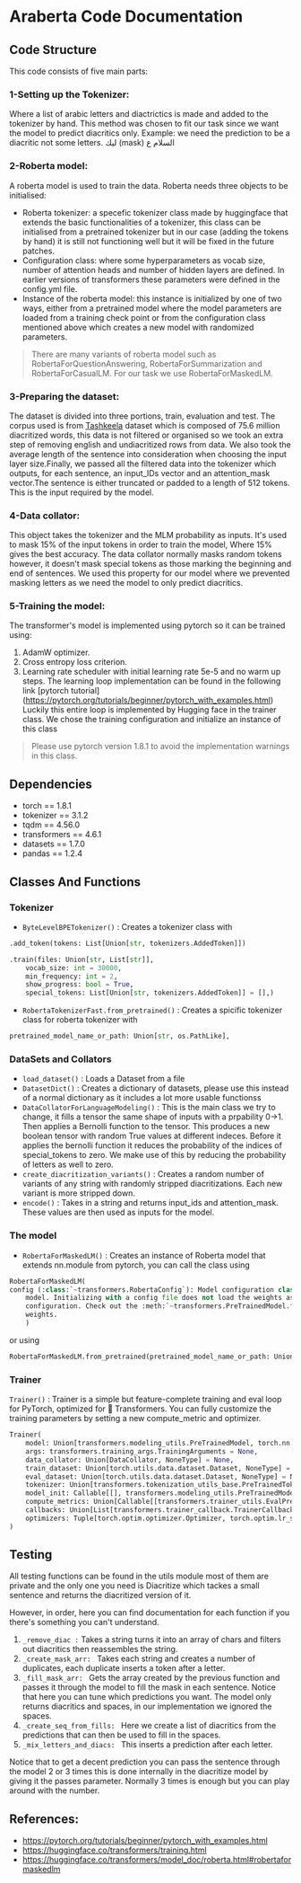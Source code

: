 # Araberta Code Documentation
## Code Structure
This code consists of five main parts:
### 1-Setting up the Tokenizer:
Where a list of arabic letters and diactrictics is made and added to the tokenizer by hand. This method was chosen to fit our task since we want the model to predict diacritics only. 
Example:  we need the prediction to be a diacritic not some letters. ليك (mask) السلام ع
### 2-Roberta model:
A roberta model is used to train the data. Roberta needs three objects to be initialised:
- Roberta tokenizer: a specefic tokenizer class made by huggingface that extends the basic functionalities of a tokenizer, this class can be initialised from a pretrained tokenizer but in our case (adding the tokens by hand) it is still not functioning well but it will be fixed in the future patches.
- Configuration class: where some hyperparameters as vocab size, number of attention heads and number of hidden layers are defined. In earlier versions of transformers these parameters were defined in the config.yml file.
- Instance of the roberta model: this instance is initialized by one of two ways, either from a pretrained model where the model parameters are loaded from a training check point or from the configuration class mentioned above which creates a new model with randomized parameters.
> There are many variants of roberta model such as RobertaForQuestionAnswering, RobertaForSummarization and RobertaForCasualLM. For our task we use RobertaForMaskedLM. 
### 3-Preparing the dataset:
The dataset is divided into three portions, train, evaluation and test. The corpus used is from [Tashkeela](https://www.kaggle.com/hamzaabbad/tashkeela-processed-fully-diacritized-arabic-text) dataset which is composed of 75.6 million diacritized words, this data is not filtered or organised so we took an extra step of removing english and undiacritized rows from data. We also took the average length of the sentence into consideration when choosing the input layer size.Finally, we passed all the filtered data into the tokenizer which outputs, for each sentence, an input_IDs vector and an attention_mask vector.The sentence is either truncated or padded to a length of 512 tokens. This is the input required by the model. 
### 4-Data collator:
This object takes the tokenizer and the MLM probability as inputs. It's used to mask 15% of the input tokens in order to train the model, Where 15% gives the best accuracy. The data collator normally masks random tokens however, it doesn't mask special tokens as those marking the beginning and end of sentences. We used this property for our model where we prevented masking letters as we need the model to only predict diacritics.
### 5-Training the model:
The transformer's model is implemented using pytorch so it can be trained using:
1. AdamW optimizer.
2. Cross entropy loss criterion.
3. Learning rate scheduler with initial learning rate 5e-5 and no warm up steps.
The learning loop implementation can be found in the following link [pytorch tutorial] (https://pytorch.org/tutorials/beginner/pytorch_with_examples.html) 
Luckily this entire loop is implemented by Hugging face in the trainer class. We chose the training configuration and initialize an instance of this class
> Please use pytorch version 1.8.1 to avoid the implementation warnings in this class.


## Dependencies
- torch == 1.8.1
- tokenizer == 3.1.2
- tqdm == 4.56.0
- transformers == 4.6.1
- datasets == 1.7.0
- pandas == 1.2.4

## Classes And Functions

### Tokenizer
- `ByteLevelBPETokenizer()` : Creates a tokenizer class with 
```python
.add_token(tokens: List[Union[str, tokenizers.AddedToken]])
```
```python
.train(files: Union[str, List[str]],
    vocab_size: int = 30000,
    min_frequency: int = 2,
    show_progress: bool = True,
    special_tokens: List[Union[str, tokenizers.AddedToken]] = [],)
```
- `RobertaTokenizerFast.from_pretrained()` : Creates a spicific tokenizer class for roberta tokenizer with
```python
pretrained_model_name_or_path: Union[str, os.PathLike],
```
### DataSets and Collators
- `load_dataset()` : Loads a Dataset from a file
- `DatasetDict()` : Creates a dictionary of datasets, please use this instead of a normal dictionary as it includes a lot more usable functionss
- `DataCollatorForLanguageModeling()` : This is the main class we try to change, it fills a tensor the same shape of inputs with a prpability 0->1. Then applies a Bernolli function to the tensor. This produces a new boolean tensor with random True values at different indeces. Before it applies the bernolli function it reduces the probability of the indices of special_tokens to zero. We make use of this by reducing the probability of letters as well to zero.
- `create_diacritization_variants()` : Creates a random number of variants of any string with randomly stripped diacritizations. Each new variant is more stripped down.
- `encode()` : Takes in a string and returns input_ids and attention_mask. These values are then used as inputs for the model.

### The model
- `RobertaForMaskedLM()` : Creates an instance of Roberta model that extends nn.module from pytorch, you can call the class using 
```python
RobertaForMaskedLM(
config (:class:`~transformers.RobertaConfig`): Model configuration class with all the parameters of the
    model. Initializing with a config file does not load the weights associated with the model, only the
    configuration. Check out the :meth:`~transformers.PreTrainedModel.from_pretrained` method to load the model
    weights.
    )
```
or using 
```python
RobertaForMaskedLM.from_pretrained(pretrained_model_name_or_path: Union[str, os.PathLike, NoneType])
```

### Trainer
`Trainer()` : Trainer is a simple but feature-complete training and eval loop for PyTorch, optimized for 🤗 Transformers. You can fully customize the training parameters by setting a new compute_metric and optimizer.
```python
Trainer(
    model: Union[transformers.modeling_utils.PreTrainedModel, torch.nn.modules.module.Module] = None,
    args: transformers.training_args.TrainingArguments = None,
    data_collator: Union[DataCollator, NoneType] = None,
    train_dataset: Union[torch.utils.data.dataset.Dataset, NoneType] = None,
    eval_dataset: Union[torch.utils.data.dataset.Dataset, NoneType] = None,
    tokenizer: Union[transformers.tokenization_utils_base.PreTrainedTokenizerBase, NoneType] = None,
    model_init: Callable[[], transformers.modeling_utils.PreTrainedModel] = None,
    compute_metrics: Union[Callable[[transformers.trainer_utils.EvalPrediction], Dict], NoneType] = None,
    callbacks: Union[List[transformers.trainer_callback.TrainerCallback], NoneType] = None,
    optimizers: Tuple[torch.optim.optimizer.Optimizer, torch.optim.lr_scheduler.LambdaLR] = (None, None),
)
```

## Testing
All testing functions can be found in the utils module most of them are private and the only one you need is Diacritize which tackes a small sentence and returns the diacritized version of it.

However, in order, here you can find documentation for each function if you there's something you can't understand.
1. `_remove_diac :` Takes a string turns it into an array of chars and filters out diacritics then reassembles the string.
2. `_create_mask_arr: ` Takes each string and creates a number of duplicates, each duplicate inserts a <mask> token after a letter.
3. `_fill_mask_arr: ` Gets the array created by the previous function and passes it through the model to fill the mask in each sentence. Notice that here you can tune which predictions you want. The model only returns diacritics and spaces, in our implementation we ignored the spaces.
4. `_create_seq_from_fills: ` Here we create a list of diacritics from the predictions that can then be used to fill in the spaces.
5. `_mix_letters_and_diacs: ` This inserts a prediction after each letter.
    
Notice that to get a decent prediction you can pass the sentence through the model 2 or 3 times
    this is done internally in the diacritize model by giving it the passes parameter. Normally 3 times is enough but you can play around with the number.
    
    
    
## References:

- https://pytorch.org/tutorials/beginner/pytorch_with_examples.html
- https://huggingface.co/transformers/training.html
- https://huggingface.co/transformers/model_doc/roberta.html#robertaformaskedlm
